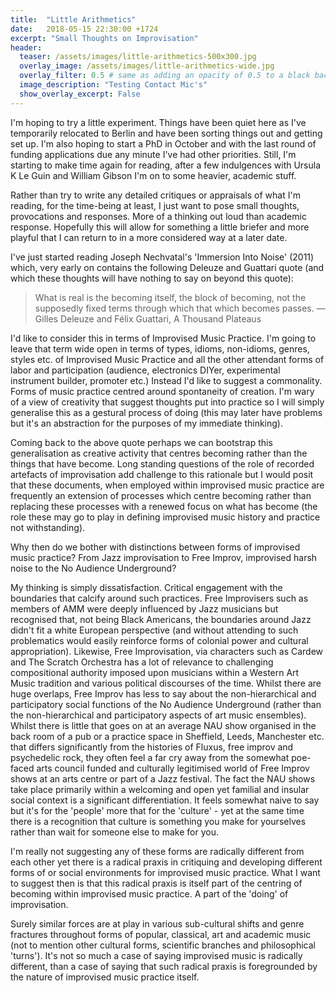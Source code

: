 ```yaml
---
title:  "Little Arithmetics"
date:   2018-05-15 22:30:00 +1724
excerpt: "Small Thoughts on Improvisation"
header:
  teaser: /assets/images/little-arithmetics-500x300.jpg
  overlay_image: /assets/images/little-arithmetics-wide.jpg
  overlay_filter: 0.5 # same as adding an opacity of 0.5 to a black background
  image_description: "Testing Contact Mic's"
  show_overlay_excerpt: False
---
```


I'm hoping to try a little experiment. Things have been quiet here as I've temporarily relocated to Berlin and have been sorting things out and getting set up. I'm also hoping to start a PhD in October and with the last round of funding applications due any minute I've had other priorities. Still, I'm starting to make time again for reading, after a few indulgences with Ursula K Le Guin and William Gibson I'm on to some heavier, academic stuff.

Rather than try to write any detailed critiques or appraisals of what I'm reading, for the time-being at least, I just want to pose small thoughts, provocations and responses. More of a thinking out loud than academic response. Hopefully this will allow for something a little briefer and more playful that I can return to in a more considered way at a later date.

I've just started reading Joseph Nechvatal's 'Immersion Into Noise' (2011) which, very early on contains the following Deleuze and Guattari quote (and which these thoughts will have nothing to say on beyond this quote):

> What is real is the becoming itself, the block of becoming, not the supposedly fixed terms through which that which becomes passes. — Gilles Deleuze and Félix Guattari, A Thousand Plateaus

I'd like to consider this in terms of Improvised Music Practice. I'm going to leave that term wide open in terms of types, idioms, non-idioms, genres, styles etc. of Improvised Music Practice and all the other attendant forms of labor and participation (audience, electronics DIYer, experimental instrument builder, promoter etc.) Instead I'd like to suggest a commonality. Forms of music practice centred around spontaneity of creation. I'm wary of a view of creativity that suggest thoughts put into practice so I will simply generalise this as a gestural process of doing (this may later have problems but it's an abstraction for the purposes of my immediate thinking).

Coming back to the above quote perhaps we can bootstrap this generalisation as creative activity that centres becoming rather than the things that have become. Long standing questions of the role of recorded artefacts of improvisation add challenge to this rationale but I would posit that these documents, when employed within improvised music practice are frequently an extension of processes which centre becoming rather than replacing these processes with a renewed focus on what has become (the role these may go to play in defining improvised music history and practice not withstanding).

Why then do we bother with distinctions between forms of improvised music practice? From Jazz improvisation to Free Improv, improvised harsh noise to the No Audience Underground?

My thinking is simply dissatisfaction. Critical engagement with the boundaries that calcify around such practices. Free Improvisers such as members of AMM were deeply influenced by Jazz musicians but recognised that, not being Black Americans, the boundaries around Jazz didn't fit a white European perspective (and without attending to such problematics would easily reinforce forms of colonial power and cultural appropriation). Likewise, Free Improvisation, via characters such as Cardew and The Scratch Orchestra has a lot of relevance to challenging compositional authority imposed upon musicians within a Western Art Music tradition and various political discourses of the time. Whilst there are huge overlaps, Free Improv has less to say about the non-hierarchical and participatory social functions of the No Audience Underground (rather than the non-hierarchical and participatory aspects of art music ensembles). Whilst there is little that goes on at an average NAU show organised in the back room of a pub or a practice space in Sheffield, Leeds, Manchester etc. that differs significantly from the histories of Fluxus, free improv and psychedelic rock, they often feel a far cry away from the somewhat poe-faced arts council funded and culturally legitimised world of Free Improv shows at an arts centre or part of a Jazz festival. The fact the NAU shows take place primarily within a welcoming and open yet familial and insular social context is a significant differentiation. It feels somewhat naive to say but it's for the 'people' more that for the 'culture' - yet at the same time there is a recognition that culture is something you make for yourselves rather than wait for someone else to make for you.

I'm really not suggesting any of these forms are radically different from each other yet there is a radical praxis in critiquing and developing different forms of or social environments for improvised music practice. What I want to suggest then is that this radical praxis is itself part of the centring of becoming within improvised music practice. A part of the 'doing' of improvisation.

Surely similar forces are at play in various sub-cultural shifts and genre fractures throughout forms of popular, classical, art and academic music (not to mention other cultural forms, scientific branches and philosophical 'turns'). It's not so much a case of saying improvised music is radically different, than a case of saying that such radical praxis is foregrounded by the nature of improvised music practice itself.
